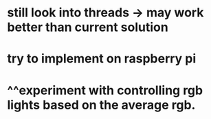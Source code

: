 # still look into threads → may work better than current solution

# try to implement on raspberry pi

# ^^experiment with controlling rgb lights based on the average rgb.
